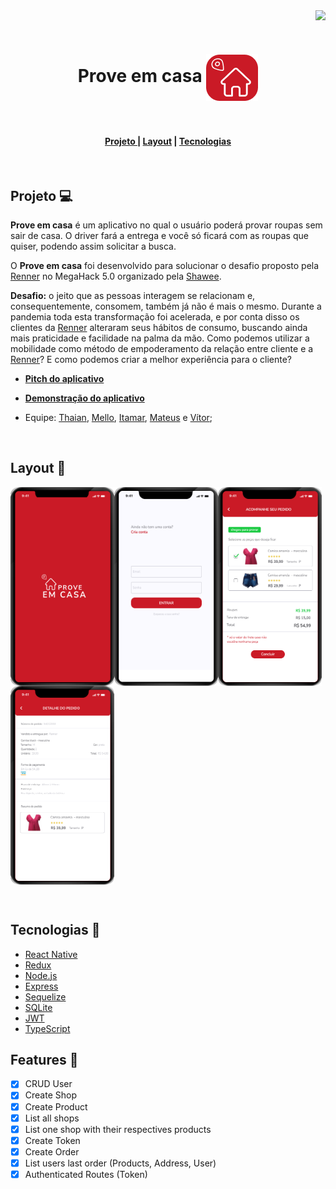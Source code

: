 <img src="https://img.shields.io/static/v1?label=Status&message=Em_desenvolvimento&color=5F6EFA" align="right"/>




&nbsp;


<h1 align="center"> Prove em casa <img src="https://github.com/prove-em-casa/megahack5-mobile/blob/main/icon-2.png" align="center" ></h1>




&nbsp;


<h4 align="center"><a href="https://github.com/prove-em-casa/megahack5-mobile#projeto-computer">Projeto </a> | <a href="https://github.com/prove-em-casa/megahack5-mobile/blob/main/README.md#layout-bookmark"> Layout</a> | <a href="https://github.com/prove-em-casa/megahack5-mobile/blob/main/README.md#tecnologiastoolbox"> Tecnologias </a></h4> 




&nbsp;



## Projeto :computer: 
<p><strong>Prove em casa</strong> é um aplicativo no qual o usuário poderá provar roupas sem sair de casa. O driver fará a entrega e você só ficará com as roupas que quiser, podendo assim solicitar a busca.</p>

<p>O <strong>Prove em casa</strong> foi desenvolvido para solucionar o desafio proposto pela <a href="https://www.lojasrenner.com.br/">Renner</a> no MegaHack 5.0 organizado pela <a href="https://shawee.io/pt/">Shawee</a>. 

<p><strong>Desafio:</strong> o jeito que as pessoas interagem se relacionam e, consequentemente, consomem, também já não é mais o mesmo. Durante a pandemia toda esta transformação foi acelerada, e por conta disso os clientes da <a href="https://www.lojasrenner.com.br/">Renner</a> alteraram seus hábitos de consumo, buscando ainda mais praticidade e facilidade na palma da mão. Como podemos utilizar a mobilidade como método de empoderamento da relação entre cliente e a <a href="https://www.lojasrenner.com.br/">Renner</a>? E como podemos criar a melhor experiência para o cliente?</p>


* <p><strong><a href="https://www.youtube.com/watch?v=s0MIapKAfws">Pitch do aplicativo</a></strong></p>
* <p><strong><a href="https://www.youtube.com/watch?v=upvqd3-Qogs">Demonstração do aplicativo</a></strong></p>


* Equipe: [Thaian](https://github.com/thcarvalho), [Mello](https://github.com/MelloTonio), [Itamar](https://github.com/ItamarJoire), [Mateus](http://linkedin.com/in/mateus-mezzomo-591466b1) e [Vítor](https://github.com/vitorbertolucci);




&nbsp;


## Layout :bookmark:
  <img src="https://github.com/prove-em-casa/megahack5-mobile/blob/main/splash.png" align="left" width="166" height="318">
  <img src="https://github.com/prove-em-casa/megahack5-mobile/blob/main/Login.png" align="left" width="166" height="318">
  <img src="https://github.com/prove-em-casa/megahack5-mobile/blob/main/Tela%20de%20escolha.png" align="left" width="166" height="318">
  <img src="https://github.com/prove-em-casa/megahack5-mobile/blob/main/detalhe.png" align="center" width="166" height="318">

   
  
  
  &nbsp;
  
  ## Tecnologias	:toolbox:
  
* [React Native](https://pt-br.reactjs.org/)
* [Redux](https://redux.js.org/)
* [Node.js](https://nodejs.org/en/)
* [Express](https://expressjs.com/pt-br/)
* [Sequelize](https://sequelize.org/)
* [SQLite](https://www.sqlite.org/index.html)
* [JWT](https://jwt.io/)
* [TypeScript](https://www.typescriptlang.org/)


  
  
## Features :rocket:

- [x] CRUD User
- [x] Create Shop
- [x] Create Product
- [x] List all shops
- [x] List one shop with their respectives products
- [x] Create Token
- [x] Create Order
- [x] List users last order (Products, Address, User)
- [x] Authenticated Routes (Token)
